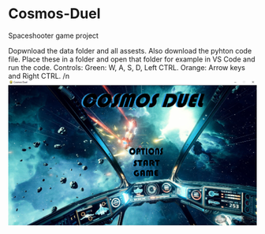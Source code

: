 # Cosmos-Duel
Spaceshooter game project

Dopwnload the data folder and all assests. Also download the pyhton code file. Place these in a folder and open that folder for example in VS Code and run the code.
Controls:
Green: W, A, S, D, Left CTRL.
Orange: Arrow keys and Right CTRL. /n
![](data/screenshot1.png)

